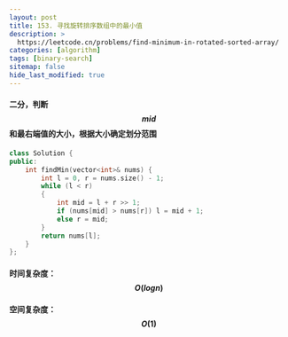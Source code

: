 ```yaml
---
layout: post
title: 153. 寻找旋转排序数组中的最小值
description: >
  https://leetcode.cn/problems/find-minimum-in-rotated-sorted-array/
categories: [algorithm]
tags: [binary-search]
sitemap: false
hide_last_modified: true
---
```


#### 二分，判断$$ mid $$和最右端值的大小，根据大小确定划分范围

```c++
class Solution {
public:
    int findMin(vector<int>& nums) {
        int l = 0, r = nums.size() - 1;
        while (l < r)
        {
            int mid = l + r >> 1;
            if (nums[mid] > nums[r]) l = mid + 1;
            else r = mid;
        }
        return nums[l];
    }
};
```

#### 时间复杂度：$$ O(logn) $$ 

#### 空间复杂度：$$ O(1) $$